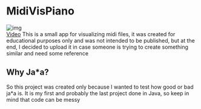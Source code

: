 # MidiVisPiano
![img](https://i.imgur.com/4JmbDHG.png)  
[Video](https://www.youtube.com/watch?v=vcTihYOuf4M&feature=youtu.be)
This is a small app for visualizing midi files, it was created for educational purposes only and was not intended to be published, but at the end, I decided to upload it in case someone is trying to create something similar and need some reference 

## Why Ja*a?
So this project was created only because I wanted to test how good or bad ja*a is.
It is my first and probably the last project done in Java, so keep in mind that code can be messy

